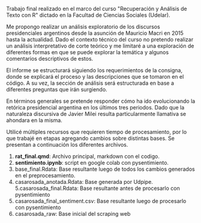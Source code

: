 Trabajo final realizado en el marco del curso "Recuperación y Análisis de Texto con R" dictado en la Facultad de Ciencias Sociales (Udelar). 

Me propongo realizar un análisis exploratorio de los discursos presidenciales argentinos desde la asunción de Mauricio Macri en 2015 hasta la actualidad. Dado el contexto técnico del curso no pretendo realizar un análisis interpretativo de corte teórico y me limitaré a una exploración de diferentes formas en que se puede explorar la temática y algunos comentarios descriptivos de estos.

El informe se estructurará siguiendo los requerimientos de la consigna, donde se explicará el proceso y las descripciones que se tomaron en el código. A su vez, la sección de análisis será estructurada en base a diferentes preguntas que irán surgiendo.

En términos generales se pretende responder cómo ha ido evolucionando la retórica presidencial argentina en los últimos tres periodos. Dado que la naturaleza discursiva de Javier Milei resulta particularmente llamativa se ahondara en la misma.

Utilicé múltiples recursos que requieren tiempo de procesamiento, por lo que trabajé en etapas agregando cambios sobre distintas bases. 
Se presentan a continuación los diferentes archivos. 

1. **rat_final.qmd**: Archivo principal, markdown con el codigo. 
2. **sentimiento.ipynb**: script en google colab con pysentimiento.
3. base_final.Rdata: Base resultante luego de todos los cambios generados en el preprocesamiento.
4. casarosada_anotada.Rdata: Base generada por Udpipe.
5.casarosada_final.Rdata: Base resultante antes de procesarlo con pysentimiento
6. casarosada_final_sentiment.csv: Base resultante luego de procesarlo con pysentimiento
7. casarosada_raw: Base inicial del scraping web







